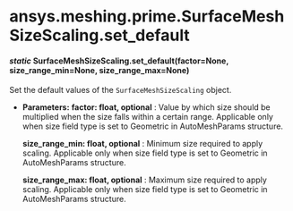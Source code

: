 # ansys.meshing.prime.SurfaceMeshSizeScaling.set_default



#### *static* SurfaceMeshSizeScaling.set_default(factor=None, size_range_min=None, size_range_max=None)

Set the default values of the `SurfaceMeshSizeScaling` object.

* **Parameters:**
  **factor: float, optional**
  : Value by which size should be multiplied when the size falls within a certain range. Applicable only when size field type is set to Geometric in AutoMeshParams structure.

  **size_range_min: float, optional**
  : Minimum size required to apply scaling. Applicable only when size field type is set to Geometric in AutoMeshParams structure.

  **size_range_max: float, optional**
  : Maximum size required to apply scaling. Applicable only when size field type is set to Geometric in AutoMeshParams structure.

<!-- !! processed by numpydoc !! -->
